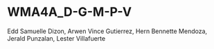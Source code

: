 # WMA4A_D-G-M-P-V
Edd Samuelle Dizon, Arwen Vince Gutierrez, Hern Bennette Mendoza, Jerald Punzalan, Lester Villafuerte
